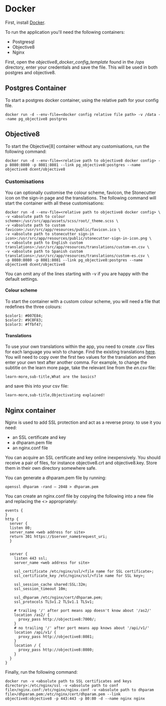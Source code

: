 # Docker

First, install [Docker](https://www.docker.com/).

To run the application you'll need the following containers:

* Postgresql
* Objective8
* Nginx

First, open the *objective8_docker_config_template* found in the */ops* directory, enter your credentials and save the file. This will be used in both postgres and objective8.

## Postgres Container

To start a postgres docker container, using the relative path for your config file.

    docker run -d --env-file=<docker config relative file path> -v /data --name pg_objective8 postgres

## Objective8

To start the Objective[8] container without any customisations, run the following command:

    docker run -d --env-file=<relative path to objective8 docker config> -p 8080:8080 -p 8081:8081 --link pg_objective8:postgres --name objective8 dcent/objective8
    
### Customisations

You can optionally customise the colour scheme, favicon, the Stonecutter icon on the sign-in page and the translations. The following command will start the container with all these customisations:

    docker run -d --env-file=<relative path to objective8 docker config> \
    -v <absolute path to colour scheme>:/usr/src/app/assets/scss/root/_theme.scss \
    -v <absolute path to custom favicon>:/usr/src/app/resources/public/favicon.ico \
    -v <absolute path to stonecutter sign-in icon>:/usr/src/app/resources/public/stonecutter-sign-in-icon.png \
    -v <absolute path to English custom translations>:/usr/src/app/resources/translations/custom-en.csv \
    -v <absolute path to Spanish custom translations>:/usr/src/app/resources/translations/custom-es.csv \
    -p 8080:8080 -p 8081:8081 --link pg_objective8:postgres --name objective8 dcent/objective8

You can omit any of the lines starting with -v if you are happy with the default settings.

#### Colour scheme

To start the container with a custom colour scheme, you will need a file that redefines the three colours:

    $color1: #007E84;
    $color2: #9C0F83;
    $color3: #ffbf47;
    
#### Translations

To use your own translations within the app, you need to create .csv files for each language you wish to change. Find the existing translations [here](../resources/translations/en.csv). 
You will need to copy over the first two values for the translation and then enter your own text after another comma. For example, to change the subtitle on the learn more page, take the relevant line from the *en.csv* file:

    learn-more,sub-title,What are the basics?

and save this into your csv file:

    learn-more,sub-title,Objectivating explained!


    
## Nginx container

Nginx is used to add SSL protection and act as a reverse proxy. to use it you need:

* an SSL certificate and key
* a dhparam.pem file
* an nginx.conf file

You can acquire an SSL certificate and key online inexpensively. You should receive a pair of files, for instance objective8.crt and objective8.key. Store them in their own directory somewhere safe.

You can generate a dhparam.pem file by running: 
    
    openssl dhparam -rand – 2048 > dhparam.pem
 
You can create an nginx.conf file by copying the following into a new file and replacing the <> appropriately:

    events {
    }
    http {
      server {
      listen 80;
      server_name <web address for site>
      return 301 https://$server_name$request_uri;
      }
      
      
      server {
        listen 443 ssl;
        server_name <web address for site>
      
        ssl_certificate /etc/nginx/ssl/<file name for SSL certificate>;
        ssl_certificate_key /etc/nginx/ssl/<file name for SSL key>;
      
        ssl_session_cache shared:SSL:32m;
        ssl_session_timeout 10m;
      
        ssl_dhparam /etc/nginx/cert/dhparam.pem;
        ssl_protocols TLSv1.2 TLSv1.1 TLSv1;
      
        # trailing '/' after port means app doesn't know about '/as2/'
        location /as2/ {
          proxy_pass http://objective8:7000/;
        }
        # no trailing '/' after port means app knows about '/api/v1/'
        location /api/v1/ {
          proxy_pass http://objective8:8081;
        }
        location / {
          proxy_pass http://objective8:8080;
        }
      }
    }


Finally, run the following command:

    docker run -v <absolute path to SSL certificates and keys directory>:/etc/nginx/ssl -v <absolute path to conf file>/nginx.conf:/etc/nginx/nginx.conf -v <absolute path to dhparam file>/dhparam.pem:/etc/nginx/cert/dhparam.pem --link objective8:objective8 -p 443:443 -p 80:80 -d --name nginx nginx
        
